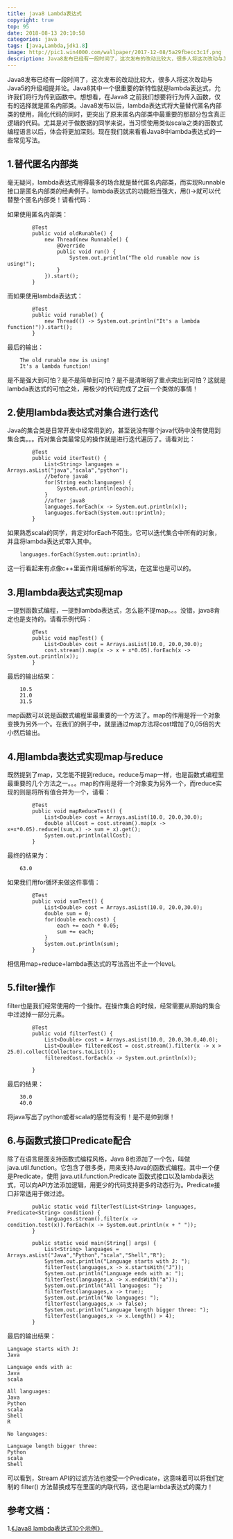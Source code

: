 ```yaml
---
title: java8 Lambda表达式
copyright: true
top: 95
date: 2018-08-13 20:10:58
categories: java
tags: [java,Lambda,jdk1.8]
image: http://pic1.win4000.com/wallpaper/2017-12-08/5a29fbecc3c1f.png
description: Java8发布已经有一段时间了，这次发布的改动比较大，很多人将这次改动与Java5的升级相提并论。Java8其中一个很重要的新特性就是lambda表达式，允许我们将行为传到函数中。
---
```


<span>
<!--more-->

Java8发布已经有一段时间了，这次发布的改动比较大，很多人将这次改动与Java5的升级相提并论。Java8其中一个很重要的新特性就是lambda表达式，允许我们将行为传到函数中。想想看，在Java8 
之前我们想要将行为传入函数，仅有的选择就是匿名内部类。Java8发布以后，lambda表达式将大量替代匿名内部类的使用，简化代码的同时，更突出了原来匿名内部类中最重要的那部分包含真正逻辑的代码。尤其是对于做数据的同学来说，当习惯使用类似scala之类的函数式编程语言以后，体会将更加深刻。现在我们就来看看Java8中lambda表达式的一些常见写法。





1.替代匿名内部类
---------

毫无疑问，lambda表达式用得最多的场合就是替代匿名内部类，而实现Runnable接口是匿名内部类的经典例子。lambda表达式的功能相当强大，用()->就可以代替整个匿名内部类！请看代码：

如果使用匿名内部类：
```
        @Test
        public void oldRunable() {
            new Thread(new Runnable() {
                @Override
                public void run() {
                    System.out.println("The old runable now is using!");
                }
            }).start();
        }
```
而如果使用lambda表达式：
```
        @Test
        public void runable() {
            new Thread(() -> System.out.println("It's a lambda function!")).start();
        }
```
最后的输出：
```
    The old runable now is using!
    It's a lambda function!
```
是不是强大到可怕？是不是简单到可怕？是不是清晰明了重点突出到可怕？这就是lambda表达式的可怕之处，用极少的代码完成了之前一个类做的事情！

2.使用lambda表达式对集合进行迭代
--------------------

Java的集合类是日常开发中经常用到的，甚至说没有哪个java代码中没有使用到集合类。。。而对集合类最常见的操作就是进行迭代遍历了。请看对比：
```
        @Test
        public void iterTest() {
            List<String> languages = Arrays.asList("java","scala","python");
            //before java8
            for(String each:languages) {
                System.out.println(each);
            }
            //after java8
            languages.forEach(x -> System.out.println(x));
            languages.forEach(System.out::println);
        }
```
如果熟悉scala的同学，肯定对forEach不陌生。它可以迭代集合中所有的对象，并且将lambda表达式带入其中。
```
    languages.forEach(System.out::println);
```
这一行看起来有点像c++里面作用域解析的写法，在这里也是可以的。

3.用lambda表达式实现map
-----------------

一提到函数式编程，一提到lambda表达式，怎么能不提map。。。没错，java8肯定也是支持的。请看示例代码：
```
        @Test
        public void mapTest() {
            List<Double> cost = Arrays.asList(10.0, 20.0,30.0);
            cost.stream().map(x -> x + x*0.05).forEach(x -> System.out.println(x));
        }
```
最后的输出结果：
```
    10.5
    21.0
    31.5
```
map函数可以说是函数式编程里最重要的一个方法了。map的作用是将一个对象变换为另外一个。在我们的例子中，就是通过map方法将cost增加了0,05倍的大小然后输出。

4.用lambda表达式实现map与reduce
------------------------

既然提到了map，又怎能不提到reduce。reduce与map一样，也是函数式编程里最重要的几个方法之一。。。map的作用是将一个对象变为另外一个，而reduce实现的则是将所有值合并为一个，请看：
```
        @Test
        public void mapReduceTest() {
            List<Double> cost = Arrays.asList(10.0, 20.0,30.0);
            double allCost = cost.stream().map(x -> x+x*0.05).reduce((sum,x) -> sum + x).get();
            System.out.println(allCost);
        }
```
最终的结果为：
```
    63.0
```
如果我们用for循环来做这件事情：
```
        @Test
        public void sumTest() {
            List<Double> cost = Arrays.asList(10.0, 20.0,30.0);
            double sum = 0;
            for(double each:cost) {
                each += each * 0.05;
                sum += each;
            }
            System.out.println(sum);
        }
```
相信用map+reduce+lambda表达式的写法高出不止一个level。

5.filter操作
----------

filter也是我们经常使用的一个操作。在操作集合的时候，经常需要从原始的集合中过滤掉一部分元素。
```
        @Test
        public void filterTest() {
            List<Double> cost = Arrays.asList(10.0, 20.0,30.0,40.0);
            List<Double> filteredCost = cost.stream().filter(x -> x > 25.0).collect(Collectors.toList());
            filteredCost.forEach(x -> System.out.println(x));
    
        }
```
最后的结果：
```
    30.0
    40.0
```
将java写出了python或者scala的感觉有没有！是不是帅到爆！

6.与函数式接口Predicate配合
-------------------

除了在语言层面支持函数式编程风格，Java 8也添加了一个包，叫做 java.util.function。它包含了很多类，用来支持Java的函数式编程。其中一个便是Predicate，使用 java.util.function.Predicate 函数式接口以及lambda表达式，可以向API方法添加逻辑，用更少的代码支持更多的动态行为。Predicate接口非常适用于做过滤。
```
        public static void filterTest(List<String> languages, Predicate<String> condition) {
            languages.stream().filter(x -> condition.test(x)).forEach(x -> System.out.println(x + " "));
        }
    
        public static void main(String[] args) {
            List<String> languages = Arrays.asList("Java","Python","scala","Shell","R");
            System.out.println("Language starts with J: ");
            filterTest(languages,x -> x.startsWith("J"));
            System.out.println("Language ends with a: ");
            filterTest(languages,x -> x.endsWith("a"));
            System.out.println("All languages: ");
            filterTest(languages,x -> true);
            System.out.println("No languages: ");
            filterTest(languages,x -> false);
            System.out.println("Language length bigger three: ");
            filterTest(languages,x -> x.length() > 4);
        }
```

最后的输出结果：

```
Language starts with J: 
Java 

Language ends with a: 
Java 
scala 

All languages: 
Java 
Python 
scala 
Shell 
R 

No languages: 

Language length bigger three: 
Python 
scala 
Shell

```

可以看到，Stream API的过滤方法也接受一个Predicate，这意味着可以将我们定制的 filter() 方法替换成写在里面的内联代码，这也是lambda表达式的魔力！

## 参考文档：  
1.[《Java8 lambda表达式10个示例》](http://www.importnew.com/16436.html)